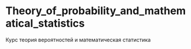 # Theory_of_probability_and_mathematical_statistics
Курс теория вероятностей и математическая статистика
